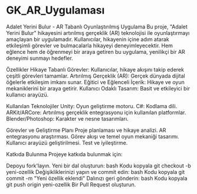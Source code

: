 # GK_AR_Uygulaması

Adalet Yerini Bulur - AR Tabanlı Oyunlaştırılmış Uygulama
Bu proje, "Adalet Yerini Bulur" hikayesini artırılmış gerçeklik (AR) teknolojisi ile oyunlaştırmayı amaçlayan bir uygulamadır. Kullanıcılar, hikayenin içine adım atarak etkileşimli görevler ve bulmacalarla hikayeyi deneyimleyecektir. Hem eğlence hem de öğrenmeyi bir araya getiren bu uygulama, yenilikçi bir AR deneyimi sunmayı hedefler.

Özellikler
Hikaye Tabanlı Görevler: Kullanıcılar, hikaye akışını takip ederek çeşitli görevleri tamamlar.
Artırılmış Gerçeklik (AR): Gerçek dünyada dijital öğelerle etkileşim imkanı sunar.
Eğitici ve Eğlenceli İçerik: Hikaye ve oyun mekaniklerini bir araya getirir.
Kullanıcı Odaklı Tasarım: Basit ve etkileyici bir kullanıcı arayüzü.

Kullanılan Teknolojiler
Unity: Oyun geliştirme motoru.
C#: Kodlama dili.
ARKit/ARCore: Artırılmış gerçeklik entegrasyonu için kullanılan platformlar.
Blender/Photoshop: Karakter ve nesne tasarımları.

Görevler ve Geliştirme Planı
Proje planlaması ve hikaye analizi.
AR entegrasyonu araştırması.
Görev akışı ve temel oyun mekaniği tasarımı.
Kullanıcı arayüzü geliştirilmesi.
Test ve iyileştirme.

Katkıda Bulunma
Projeye katkıda bulunmak için:

Depoyu fork'layın.
Yeni bir dal oluşturun:
bash
Kodu kopyala
git checkout -b yeni-ozellik
Değişikliklerinizi yapın ve commit edin:
bash
Kodu kopyala
git commit -m "Yeni özellik eklendi"
Dalınızı geri gönderin:
bash
Kodu kopyala
git push origin yeni-ozellik
Bir Pull Request oluşturun.
